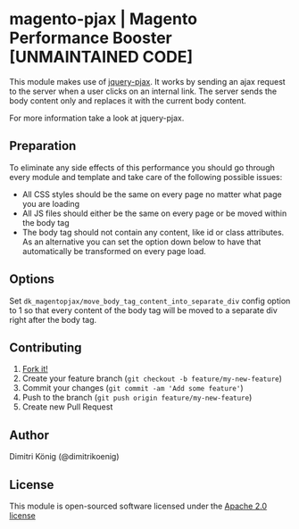 # magento-pjax | Magento Performance Booster [UNMAINTAINED CODE]

This module makes use of [jquery-pjax](https://github.com/defunkt/jquery-pjax). It works by sending an ajax request to the server when a user clicks on an internal link. The server sends the body content only and replaces it with the current body content.

For more information take a look at jquery-pjax.


## Preparation

To eliminate any side effects of this performance you should go through every module and template and take care of the following possible issues:

* All CSS styles should be the same on every page no matter what page you are loading
* All JS files should either be the same on every page or be moved within the body tag
* The body tag should not contain any content, like id or class attributes. As an alternative you can set the option down below to have that automatically be transformed on every page load.


## Options

Set `dk_magentopjax/move_body_tag_content_into_separate_div` config option to 1 so that every content of the body tag will be moved to a separate div right after the body tag.


## Contributing


1. [Fork it!](https://github.com/dimitri-koenig/magento-pjax/fork)
2. Create your feature branch (`git checkout -b feature/my-new-feature`)
3. Commit your changes (`git commit -am 'Add some feature'`)
4. Push to the branch (`git push origin feature/my-new-feature`)
5. Create new Pull Request


## Author

Dimitri König (@dimitrikoenig)


## License

This module is open-sourced software licensed under the [Apache 2.0 license](http://opensource.org/licenses/Apache-2.0)

